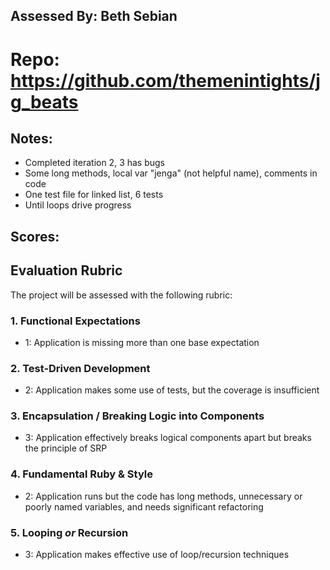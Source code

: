 ## Assessed By: Beth Sebian

# Repo: https://github.com/themenintights/jg_beats

## Notes:
* Completed iteration 2, 3 has bugs
* Some long methods, local var "jenga" (not helpful name), comments in code
* One test file for linked list, 6 tests
* Until loops drive progress

## Scores:


## Evaluation Rubric

The project will be assessed with the following rubric:

### 1. Functional Expectations
* 1: Application is missing more than one base expectation

### 2. Test-Driven Development
* 2: Application makes some use of tests, but the coverage is insufficient

### 3. Encapsulation / Breaking Logic into Components
* 3: Application effectively breaks logical components apart but breaks the principle of SRP

### 4. Fundamental Ruby & Style
* 2:  Application runs but the code has long methods, unnecessary or poorly named variables, and needs significant refactoring

### 5. Looping *or* Recursion
* 3: Application makes effective use of loop/recursion techniques
